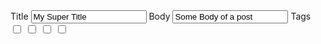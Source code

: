 <!DOCTYPE html>
<html>
<head>
  <title></title>
</head>
<body>


  <form action="/posts/1" method="post">
    <label for="title">Title</body>
    <input id="title" type="text" name="post[title]" value="My Super Title">
    <label for="body">Body</label>
    <input id="body" type="text" name="post[body]" value="Some Body of a post">
    <label for="tags">Tags</label>
    <input type="checkbox" name="post[tag_ids]" value="1">
    <input type="checkbox" name="post[tag_ids]" value="2">
    <input type="checkbox" name="post[tag_ids]" value="3">
    <input type="checkbox" name="post[tag_ids]" value="5">
  </form>

  
</body>
</html>